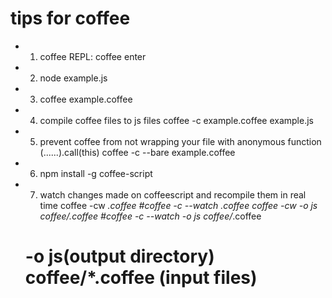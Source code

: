 # tips for coffee
- 1) coffee REPL: coffee enter
- 2) node example.js
- 3) coffee example.coffee
- 4) compile coffee files to js files
     coffee -c example.coffee example.js
- 5) prevent coffee from not wrapping your file with anonymous function
(......).call(this)
     coffee -c --bare example.coffee


- 6) npm install -g coffee-script

- 7) watch changes made on coffeescript and recompile them in real time
coffee -cw *.coffee
    #coffee -c --watch *.coffee
coffee -cw -o js coffee/*.coffee
    #coffee -c --watch -o js coffee/*.coffee
    # -o js(output directory) coffee/*.coffee (input files)


